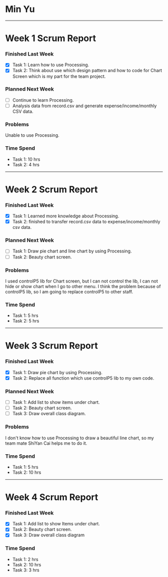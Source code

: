 # Min Yu

------

# Week 1 Scrum Report

### Finished Last Week
- [x] Task 1: Learn how to use Processing.
- [x] Task 2: Think about use which design pattern and how to code for Chart Screen which is my part for the team project.

### Planned Next Week
- [ ] Continue to learn Processing.
- [ ] Analysis data from record.csv and generate expense/income/monthly CSV data.

### Problems
Unable to use Processing.

### Time Spend

- Task 1: 10 hrs
- Task 2: 4 hrs

------

# Week 2 Scrum Report

### Finished Last Week
- [x] Task 1: Learned more knowledge about Processing.
- [x] Task 2:  finished to transfer record.csv data to expense/income/monthly csv data.

### Planned Next Week
- [ ] Task 1: Draw pie chart and line chart by using Processing.
- [ ] Task 2: Beauty chart screen.

### Problems
I used controlP5 lib for Chart screen, but I can not control the lib, I can not hide or show chart when I go to other menu. I think the problem because of controlP5 lib, so I am going to replace controlP5 to other staff.

### Time Spend

- Task 1: 5 hrs
- Task 2: 5 hrs

------

# Week 3 Scrum Report

### Finished Last Week

- [x] Task 1: Draw pie chart by using Processing.
- [x] Task 2:  Replace all function which use controlP5 lib to my own code.

### Planned Next Week

- [ ] Task 1: Add list to show items under chart.
- [ ] Task 2: Beauty chart screen.
- [ ] Task 3: Draw overall class diagram.

### Problems

I don't know how to use Processing to draw a beautiful line chart, so my team mate ShiYan Cai helps me to do it.

### Time Spend

- Task 1: 5 hrs
- Task 2: 10 hrs

------

# Week 4 Scrum Report

### Finished Last Week

- [x] Task 1: Add list to show Items under chart.
- [x] Task 2:  Beauty chart screen.
- [x] Task 3: Draw overall class diagram

### Time Spend

- Task 1: 2 hrs
- Task 2: 10 hrs
- Task 3: 3 hrs

